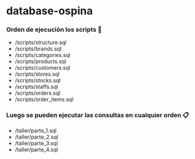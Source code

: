 # database-ospina
 
### Orden de ejecución los scripts 🔧

*  /scripts/structure.sql
*  /scripts/brands.sql
*  /scripts/categories.sql
*  /scripts/products.sql
*  /scripts/customers.sql
*  /scripts/stores.sql
*  /scripts/stocks.sql
*  /scripts/staffs.sql
*  /scripts/orders.sql
*  /scripts/order_items.sql

### Luego se pueden ejecutar las consultas en cualquier orden 📋

*  /taller/parte_1.sql
*  /taller/parte_2.sql
*  /taller/parte_3.sql
*  /taller/parte_4.sql
